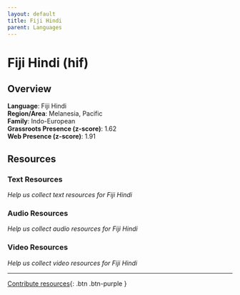 ```yaml
---
layout: default
title: Fiji Hindi
parent: Languages
---
```


# Fiji Hindi (hif)

## Overview

**Language**: Fiji Hindi  
**Region/Area**: Melanesia, Pacific  
**Family**: Indo-European  
**Grassroots Presence (z-score)**: 1.62  
**Web Presence (z-score)**: 1.91  

## Resources

### Text Resources
*Help us collect text resources for Fiji Hindi*

### Audio Resources
*Help us collect audio resources for Fiji Hindi*

### Video Resources
*Help us collect video resources for Fiji Hindi*

---

[Contribute resources](https://forms.office.com/e/1SfLJx3u1r){: .btn .btn-purple }

